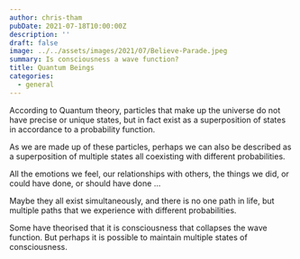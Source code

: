 ```yaml
---
author: chris-tham
pubDate: 2021-07-18T10:00:00Z
description: ''
draft: false
image: ../../assets/images/2021/07/Believe-Parade.jpeg
summary: Is consciousness a wave function?
title: Quantum Beings
categories:
  - general
---
```


According to Quantum theory, particles that make up the universe do not have precise or unique states, but in fact exist as a superposition of states in accordance to a probability function.

As we are made up of these particles, perhaps we can also be described as a superposition of multiple states all coexisting with different probabilities.

All the emotions we feel, our relationships with others, the things we did, or could have done, or should have done ...

Maybe they all exist simultaneously, and there is no one path in life, but multiple paths that we experience with different probabilities.

Some have theorised that it is consciousness that collapses the wave function. But perhaps it is possible to maintain multiple states of consciousness.
